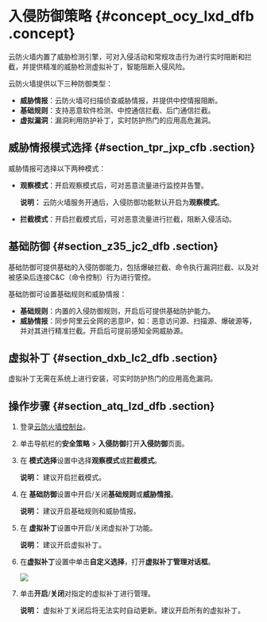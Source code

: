 # 入侵防御策略 {#concept_ocy_lxd_dfb .concept}

云防火墙内置了威胁检测引擎，可对入侵活动和常规攻击行为进行实时阻断和拦截，并提供精准的威胁检测虚拟补丁，智能阻断入侵风险。

云防火墙提供以下三种防御类型：

-   **威胁情报**：云防火墙可扫描侦查威胁情报，并提供中控情报阻断。
-   **基础规则**：支持恶意软件检测、中控通信拦截、后门通信拦截。
-   **虚拟漏洞**：漏洞利用防护补丁，实时防护热门的应用高危漏洞。

## 威胁情报模式选择 {#section_tpr_jxp_cfb .section}

威胁情报可选择以下两种模式：

-   **观察模式**：开启观察模式后，可对恶意流量进行监控并告警。

    **说明：** 云防火墙服务开通后，入侵防御功能默认开启为**观察模式**。

-   **拦截模式**：开启拦截模式后，可对恶意流量进行拦截，阻断入侵活动。

## 基础防御 {#section_z35_jc2_dfb .section}

基础防御可提供基础的入侵防御能力，包括爆破拦截、命令执行漏洞拦截、以及对被感染后连接C&C（命令控制）行为进行管控。

基础防御可设置基础规则和威胁情报：

-   **基础规则**：内置的入侵防御规则，开启后可提供基础防护能力。
-   **威胁情报**：同步阿里云全网的恶意IP，如：恶意访问源、扫描源、爆破源等，并对其进行精准拦截。开启后可提前感知全网威胁源。

## 虚拟补丁 {#section_dxb_lc2_dfb .section}

虚拟补丁无需在系统上进行安装，可实时防护热门的应用高危漏洞。

## 操作步骤 {#section_atq_lzd_dfb .section}

1.  登录[云防火墙控制台](https://yundun.console.aliyun.com/?p=cfwnext#/overview)。
2.  单击导航栏的**安全策略** \> **入侵防御**打开**入侵防御**页面。
3.  在 **模式选择**设置中选择**观察模式**或**拦截模式**。

    **说明：** 建议开启拦截模式。

4.  在 **基础防御**设置中开启/关闭**基础规则**或**威胁情报**。

    **说明：** 建议开启基础规则和威胁情报。

5.  在 **虚拟补丁**设置中开启/关闭虚拟补丁功能。

    **说明：** 建议开启虚拟补丁。

6.  在**虚拟补丁**设置中单击**自定义选择**，打开**虚拟补丁管理对话框**。

    ![](http://static-aliyun-doc.oss-cn-hangzhou.aliyuncs.com/assets/img/21269/154442661611765_zh-CN.png)

7.  单击**开启**/**关闭**对指定的虚拟补丁进行管理。

    **说明：** 虚拟补丁关闭后将无法实时自动更新。建议开启所有的虚拟补丁。


